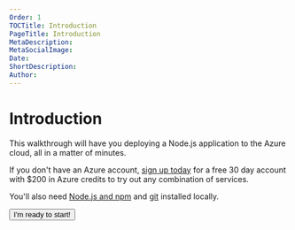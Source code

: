 ```yaml
---
Order: 1
TOCTitle: Introduction
PageTitle: Introduction
MetaDescription: 
MetaSocialImage: 
Date: 
ShortDescription: 
Author: 
---
```


# Introduction

This walkthrough will have you deploying a Node.js application to the Azure cloud, all in a matter of minutes. 

If you don't have an Azure account, [sign up today](https://azure.microsoft.com/en-us/free/) for a free 30 day account with $200 in Azure credits to try out any combination of services.

You'll also need [Node.js and npm](https://nodejs.org/en/download/) and [git](https://git-scm.com/downloads) installed locally. 

<button>I'm ready to start!</button>
